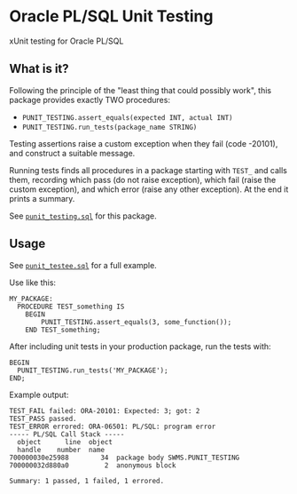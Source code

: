 # Oracle PL/SQL Unit Testing

xUnit testing for Oracle PL/SQL

## What is it?

Following the principle of the "least thing that could possibly work", this
package provides exactly TWO procedures:
- `PUNIT_TESTING.assert_equals(expected INT, actual INT)`
- `PUNIT_TESTING.run_tests(package_name STRING)`

Testing assertions raise a custom exception when they fail (code -20101), and
construct a suitable message.

Running tests finds all procedures in a package starting with `TEST_` and
calls them, recording which pass (do not raise exception), which fail (raise
the custom exception), and which error (raise any other exception).  At the
end it prints a summary.

See [`punit_testing.sql`](punit_testing.sql) for this package.

## Usage

See [`punit_testee.sql`](punit_testee.sql) for a full example.

Use like this:

```
MY_PACKAGE:
  PROCEDURE TEST_something IS
    BEGIN
        PUNIT_TESTING.assert_equals(3, some_function());
    END TEST_something;
```

After including unit tests in your production package, run the tests with:

```
BEGIN
  PUNIT_TESTING.run_tests('MY_PACKAGE');
END;
```

Example output:

```
TEST_FAIL failed: ORA-20101: Expected: 3; got: 2
TEST_PASS passed.
TEST_ERROR errored: ORA-06501: PL/SQL: program error
----- PL/SQL Call Stack -----
  object      line  object
  handle    number  name
700000030e25988        34  package body SWMS.PUNIT_TESTING
700000032d880a0         2  anonymous block

Summary: 1 passed, 1 failed, 1 errored.
```

